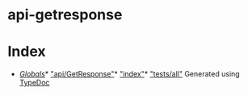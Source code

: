 #  api-getresponse
# Index
* *[Globals](globals.md)** ["api/GetResponse"](modules/_api_getresponse_.md)* ["index"](modules/_index_.md)* ["tests/all"](modules/_tests_all_.md)
Generated using [TypeDoc](http://typedoc.io)